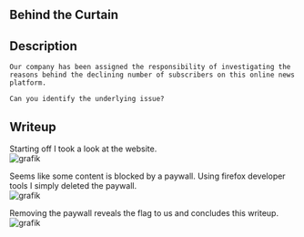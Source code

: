 ## Behind the Curtain

## Description
```
Our company has been assigned the responsibility of investigating the reasons behind the declining number of subscribers on this online news platform. 

Can you identify the underlying issue?
```

## Writeup

Starting off I took a look at the website. <br/>
![grafik](https://github.com/CTF-Citadel/challenges/assets/110562298/0402a09e-1572-47af-8e7e-3709d4f40214)

Seems like some content is blocked by a paywall. Using firefox developer tools I simply deleted the paywall. <br/>
![grafik](https://github.com/CTF-Citadel/challenges/assets/110562298/d888e70b-6321-4a58-85a1-df38c2ec26e6)

Removing the paywall reveals the flag to us and concludes this writeup. <br/>
![grafik](https://github.com/CTF-Citadel/challenges/assets/110562298/b87e744b-0712-4071-b173-01b52fb41f24)
